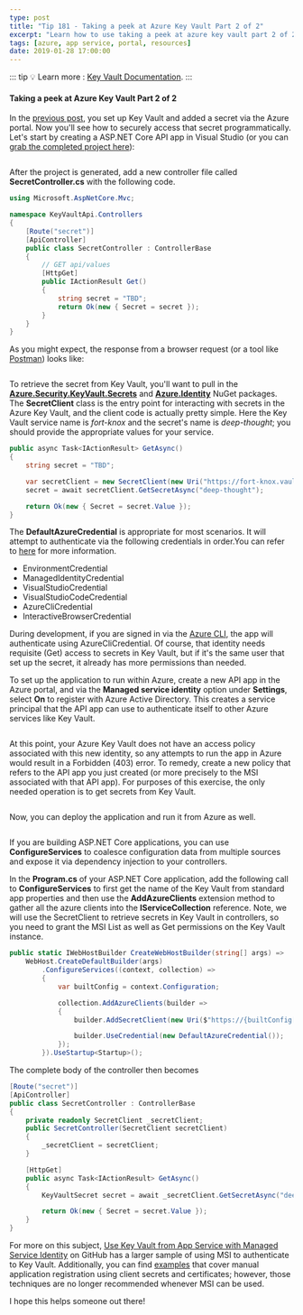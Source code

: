 ```yaml
---
type: post
title: "Tip 181 - Taking a peek at Azure Key Vault Part 2 of 2"
excerpt: "Learn how to use taking a peek at azure key vault part 2 of 2"
tags: [azure, app service, portal, resources]
date: 2019-01-28 17:00:00
---
```


::: tip
:bulb: Learn more : [Key Vault Documentation](https://docs.microsoft.com/azure/key-vault?WT.mc_id=azure-azuredevtips-micrum).
:::

#### Taking a peek at Azure Key Vault Part 2 of 2

In the [previous post](tip180.html), you set up Key Vault and added a secret via the Azure portal. Now you'll see how to securely access that secret programmatically. Let's start by creating a ASP.NET Core API app in Visual Studio (or you can [grab the completed project here](https://github.com/mbcrump/azure-key-vault?WT.mc_id=github-azuredevtips-micrum)): 

<img :src="$withBase('/files/new-api-app.png')">

After the project is generated, add a new controller file called **SecretController.cs** with the following code.

```csharp
using Microsoft.AspNetCore.Mvc;

namespace KeyVaultApi.Controllers
{
    [Route("secret")]
    [ApiController]
    public class SecretController : ControllerBase
    {
        // GET api/values
        [HttpGet]
        public IActionResult Get()
        {
            string secret = "TBD";
            return Ok(new { Secret = secret });
        }
    }
}
```
As you might expect, the response from a browser request (or a tool like [Postman](https://www.getpostman.com/)) looks like:

<img :src="$withBase('/files/browser-1.png')">

To retrieve the secret from Key Vault, you'll want to pull in the [**Azure.Security.KeyVault.Secrets**](https://www.nuget.org/packages/Azure.Security.KeyVault.Secrets/) and [**Azure.Identity**](https://www.nuget.org/packages/Azure.Identity/) NuGet packages. The **SecretClient** class is the entry point for interacting with secrets in the Azure Key Vault, and the client code is actually pretty simple. Here the Key Vault service name is *fort-knox* and the secret's name is *deep-thought*; you should provide the appropriate values for your service.

```csharp
public async Task<IActionResult> GetAsync()
{
    string secret = "TBD";

    var secretClient = new SecretClient(new Uri("https://fort-knox.vault.azure.net"), new DefaultAzureCredential());
    secret = await secretClient.GetSecretAsync("deep-thought");

    return Ok(new { Secret = secret.Value });
}
```
The **DefaultAzureCredential** is appropriate for most scenarios. It will attempt to authenticate via the following credentials in order.You can refer to [here](https://github.com/Azure/azure-sdk-for-net/tree/master/sdk/identity/Azure.Identity#defaultazurecredential) for more information.

- EnvironmentCredential
- ManagedIdentityCredential
- VisualStudioCredential
- VisualStudioCodeCredential
- AzureCliCredential
- InteractiveBrowserCredential

During development, if you are signed in via the [Azure CLI](https://docs.microsoft.com/cli/azure/?view=azure-cli-latest?WT.mc_id=docs-azuredevtips-micrum), the app will authenticate using AzureCliCredential. Of course, that identity needs requisite (Get) access to secrets in Key Vault, but if it's the same user that set up the secret, it already has more permissions than needed.

To set up the application to run within Azure, create a new API app in the Azure portal, and via the **Managed service identity** option under **Settings**, select **On** to register with Azure Active Directory. This creates a service principal that the API app can use to authenticate itself to other Azure services like Key Vault. 

<img :src="$withBase('/files/msi.png')">

At this point, your Azure Key Vault does not have an access policy associated with this new identity, so any attempts to run the app in Azure would result in a Forbidden (403) error. To remedy, create a new policy that refers to the API app you just created (or more precisely to the MSI associated with that API app). For purposes of this exercise, the only needed operation is to get secrets from Key Vault.

<img :src="$withBase('/files/access-policy.png')">

Now, you can deploy the application and run it from Azure as well.

<img :src="$withBase('/files/browser-2.png')">

If you are building ASP.NET Core applications, you can use **ConfigureServices** to coalesce configuration data from multiple sources and expose it via dependency injection to your controllers.

In the **Program.cs** of your ASP.NET Core application, add the following call to **ConfigureServices** to first get the name of the Key Vault from standard app properties and then use the **AddAzureClients** extension method to gather all the azure clients into the **IServiceCollection** reference. Note, we will use the SecretClient to retrieve secrets in Key Vault in controllers, so you need to grant the MSI List as well as Get permissions on the Key Vault instance.

```csharp
public static IWebHostBuilder CreateWebHostBuilder(string[] args) =>
    WebHost.CreateDefaultBuilder(args)
        .ConfigureServices((context, collection) =>
        {
            var builtConfig = context.Configuration;

            collection.AddAzureClients(builder =>
            {
                builder.AddSecretClient(new Uri($"https://{builtConfig["Vault"]}.vault.azure.net/"));

                builder.UseCredential(new DefaultAzureCredential());
            });               
        }).UseStartup<Startup>();
```
The complete body of the controller then becomes

```csharp
[Route("secret")]
[ApiController]
public class SecretController : ControllerBase
{
    private readonly SecretClient _secretClient;
    public SecretController(SecretClient secretClient)
    {
        _secretClient = secretClient;
    }

    [HttpGet]
    public async Task<IActionResult> GetAsync()
    {
        KeyVaultSecret secret = await _secretClient.GetSecretAsync("deep-thought");

        return Ok(new { Secret = secret.Value });
    }
}
```
For more on this subject, [Use Key Vault from App Service with Managed Service Identity](https://github.com/Azure-Samples/app-service-msi-keyvault-dotnet?WT.mc_id=github-azuredevtips-micrum) on GitHub has a larger sample of using MSI to authenticate to Key Vault. Additionally, you can find [examples](https://docs.microsoft.com/azure/key-vault/key-vault-use-from-web-application?WT.mc_id=docs-azuredevtips-micrum) that cover manual application registration using client secrets and certificates; however, those techniques are no longer recommended whenever MSI can be used.

I hope this helps someone out there!
